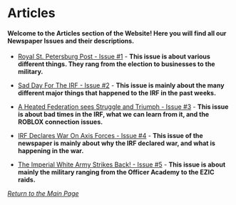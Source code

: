 # Articles
#### Welcome to the Articles section of the Website! Here you will find all our Newspaper Issues and their descriptions.

- [Royal St. Petersburg Post - Issue #1](https://docs.google.com/document/d/13EUrFybxA998Zkm9s7Pc-oTtvAByQBEcvs_9LPk5Gc4/edit?usp=sharing) - **This issue is about various different things. They rang from the election to businesses to the military.**

- [Sad Day For The IRF - Issue #2](https://docs.google.com/document/d/1RX93I5Eq4vAo7SFZp5GfIzCkaosvG3bq0ful4U9xFMA/edit?usp=sharing) - **This issue is mainly about the many different major things that happened to the IRF in the past weeks.**

- [A Heated Federation sees Struggle and Triumph - Issue #3](https://docs.google.com/document/d/1scAkq95LmAuCeq6dnNn97kF7AlkDF_Sb2ppbKgGw9Cs/edit?usp=sharing) - **This issue is about bad times in the IRF, what we can learn from it, and the ROBLOX connection issues.**

- [IRF Declares War On Axis Forces - Issue #4](https://docs.google.com/document/d/1Z8LHQOLIvGZcayqQ9vUcbN7e_6TTINppgCdLzM4_j3U/edit?usp=sharing) - **This issue of the newspaper is mainly about why the IRF declared war, and what is happening in the war.**

- [The Imperial White Army Strikes Back! - Issue #5](https://docs.google.com/document/d/1jRPsPMq8dLTvt5mXFtEH6Vk3vsfD0QIbMnEMzZ9g1r8/edit?usp=sharing) - **This issue is about mainly the military ranging from the Officer Academy to the EZIC raids.**



*[Return to the Main Page](https://slayerbest01.github.io/associated-press-of-the-federation/)*
